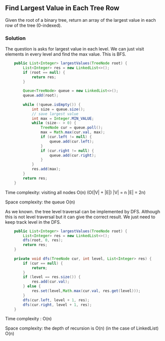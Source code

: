 ## Find Largest Value in Each Tree Row

Given the root of a binary tree, return an array of the largest value in each row of the tree (0-indexed).

### Solution

The question is asks for largest value in each level. We can just visit elements in every level and find the max value. This is BFS.

```java
    public List<Integer> largestValues(TreeNode root) {
        List<Integer> res = new LinkedList<>();
        if (root == null) {
            return res;
        }
        
        Queue<TreeNode> queue = new LinkedList<>();
        queue.add(root);
        
        while (!queue.isEmpty()) {
            int size = queue.size();
            // save largest value
            int max = Integer.MIN_VALUE;
            while (size-- > 0) {
                TreeNode cur = queue.poll();
                max = Math.max(cur.val, max);
                if (cur.left != null) {
                    queue.add(cur.left);
                }
                if (cur.right != null) {
                    queue.add(cur.right);
                }
            }
            res.add(max);
        }
        return res;
    }
```

Time complexity: visiting all nodes O(n) (O(|V| + |E|) |V| = n |E| = 2n)

Space complexity: the queue O(n)

As we known. the tree level traversal can be implemented by DFS. Although this is not level traversal but it can give the correct result. We just need to keep track level in the DFS.

```java
    public List<Integer> largestValues(TreeNode root) {
        List<Integer> res = new LinkedList<>();
        dfs(root, 0, res);
        return res;
    }
    
    private void dfs(TreeNode cur, int level, List<Integer> res) {
        if (cur == null) {
            return;
        }
        if (level == res.size()) {
            res.add(cur.val);
        } else {
            res.set(level,Math.max(cur.val, res.get(level)));
        }
        dfs(cur.left, level + 1, res);
        dfs(cur.right, level + 1, res);
    }
```

Time complexity : O(n)

Space complexity: the depth of recursion is O(n) (in the case of LinkedList) O(n)
